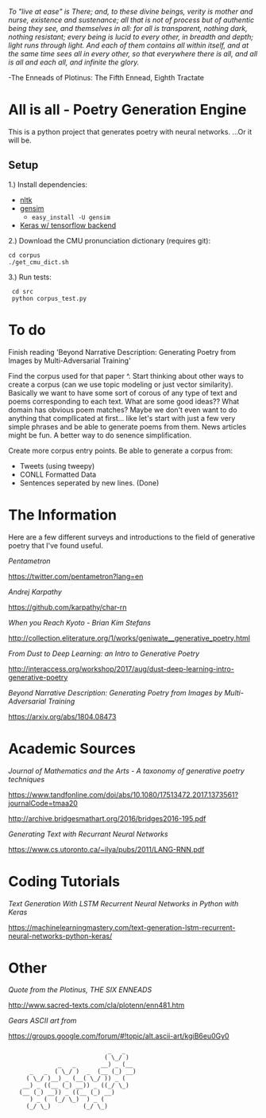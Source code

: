 *To "live at ease" is There; and, to these divine beings, verity is mother and nurse, existence and sustenance; all that is not of process but of authentic being they see, and themselves in all: for all is transparent, nothing dark, nothing resistant; every being is lucid to every other, in breadth and depth; light runs through light. And each of them contains all within itself, and at the same time sees all in every other, so that everywhere there is all, and all is all and each all, and infinite the glory.*

-The Enneads of Plotinus: The Fifth Ennead, Eighth Tractate

# All is all - Poetry Generation Engine

This is a python project that generates poetry with neural networks. ...Or it will be.

## Setup


1.) Install dependencies: 
* [nltk](https://www.nltk.org/install.html)
* [gensim](https://radimrehurek.com/gensim/install.html)
    * `easy_install -U gensim`
* [Keras w/ tensorflow backend](https://keras.io/#installation)

2.) Download the CMU pronunciation dictionary (requires git):

	cd corpus
	./get_cmu_dict.sh

3.) Run tests:

     cd src
     python corpus_test.py

# To do

Finish reading 'Beyond Narrative Description: Generating Poetry from Images by Multi-Adversarial Training'

Find the corpus used for that paper ^. Start thinking about other ways to create a corpus (can we use topic modeling or just vector similarity). Basically we want to have some sort of corous of any type of text and poems corresponding to each text. What are some good ideas?? What domain has obvious poem matches? Maybe we don't even want to do anything that compllicated at first... like let's start with just a few very simple phrases and be able to generate poems from them. News articles might be fun. A better way to do senence simplification.


Create more corpus entry points. Be able to generate a corpus from:
* Tweets (using tweepy)
* CONLL Formatted Data
* Sentences seperated by new lines. (Done)

# The Information

Here are a few different surveys and introductions to the field of generative poetry that I've found useful.

*Pentametron*

https://twitter.com/pentametron?lang=en

*Andrej Karpathy*

https://github.com/karpathy/char-rn

*When you Reach Kyoto - Brian Kim Stefans*

http://collection.eliterature.org/1/works/geniwate__generative_poetry.html

*From Dust to Deep Learning: an Intro to Generative Poetry*

http://interaccess.org/workshop/2017/aug/dust-deep-learning-intro-generative-poetry

*Beyond Narrative Description: Generating Poetry from Images by Multi-Adversarial Training*

https://arxiv.org/abs/1804.08473

# Academic Sources

*Journal of Mathematics and the Arts - A taxonomy of generative poetry techniques*

https://www.tandfonline.com/doi/abs/10.1080/17513472.2017.1373561?journalCode=tmaa20

http://archive.bridgesmathart.org/2016/bridges2016-195.pdf

*Generating Text with Recurrant Neural Networks*

https://www.cs.utoronto.ca/~ilya/pubs/2011/LANG-RNN.pdf

# Coding Tutorials

*Text Generation With LSTM Recurrent Neural Networks in Python with Keras*

https://machinelearningmastery.com/text-generation-lstm-recurrent-neural-networks-python-keras/


# Other

*Quote from the Plotinus, THE SIX ENNEADS*

http://www.sacred-texts.com/cla/plotenn/enn481.htm

*Gears ASCII art from* 

https://groups.google.com/forum/#!topic/alt.ascii-art/kgiB6eu0Gy0

                                _   _
                               ( \_/ )
                  _   _       __) _ (__
          _   _  ( \_/ )  _  (__ (_) __)
         ( \_/ )__) _ (__( \_/ )) _ (
        __) _ ((__ (_) __)) _ ((_/ \_)
       (__ (_) __)) _ ((__ (_) __)
          ) _ (  (_/ \_)  ) _ (
         (_/ \_)         (_/ \_)
         
